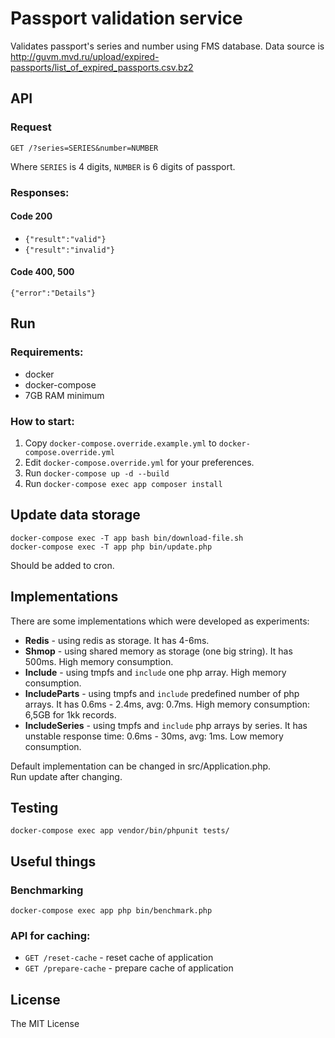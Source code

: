 # Passport validation service
Validates passport's series and number using FMS database.
Data source is http://guvm.mvd.ru/upload/expired-passports/list_of_expired_passports.csv.bz2

## API

### Request

`GET /?series=SERIES&number=NUMBER`

Where `SERIES` is 4  digits, `NUMBER` is 6 digits of passport.

### Responses:

#### Code 200

* `{"result":"valid"}`
* `{"result":"invalid"}`

#### Code 400, 500

`{"error":"Details"}`


## Run

### Requirements:

* docker
* docker-compose
* 7GB RAM minimum

### How to start:

1. Copy `docker-compose.override.example.yml` to `docker-compose.override.yml`
2. Edit `docker-compose.override.yml` for your preferences.
3. Run `docker-compose up -d --build`
4. Run `docker-compose exec app composer install`

## Update data storage

`docker-compose exec -T app bash bin/download-file.sh`  
`docker-compose exec -T app php bin/update.php`

Should be added to cron.

## Implementations

There are some implementations which were developed as experiments:

* __Redis__ - using redis as storage. 
It has 4-6ms.
* __Shmop__ - using shared memory as storage (one big string). 
It has 500ms. High memory consumption.
* __Include__ - using tmpfs and `include` one php array. 
High memory consumption.
* __IncludeParts__ - using tmpfs and `include` predefined number of php arrays. 
It has 0.6ms - 2.4ms, avg: 0.7ms. High memory consumption: 6,5GB for 1kk records.
* __IncludeSeries__ - using tmpfs and `include` php arrays by series.
It has unstable response time: 0.6ms - 30ms, avg: 1ms. Low memory consumption.

Default implementation can be changed in src/Application.php.  
Run update after changing.

## Testing


```
docker-compose exec app vendor/bin/phpunit tests/
```


## Useful things

### Benchmarking

```
docker-compose exec app php bin/benchmark.php
```

### API for caching:

* `GET /reset-cache` - reset cache of application
* `GET /prepare-cache` - prepare cache of application

## License

The MIT License
